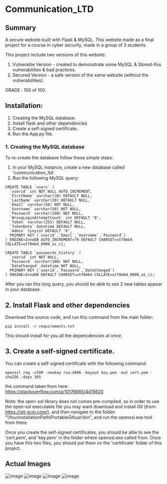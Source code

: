 # Communication_LTD

## Summary
A secure website built with Flask & MySQL.
This website made as a final project for a course in cyber security, made in a group of 3 students.

This project include two versions of this website:
1. Vulnerable Version - created to demonstrate some MySQL & Stored-Xss vulnerabilities & bad practices.
2. Secured Version - a safe version of the same website (without the vulnerabilities).

GRADE : 100 of 100.
<br>


## Installation:
1. Creating the MySQL database.
2. Install flask and other dependencies
3. Create a self-signed certificate.
4. Run the App.py file.


### 1. Creating the MySQL database
To re-create the database follow these simple steps:
1. In your MySQL instance, create a new database called 'communication_ltd'.
2. Run the following MySQL query:
```
CREATE TABLE `users` (
  `userid` int NOT NULL AUTO_INCREMENT,
  `FirstName` varchar(30) DEFAULT NULL,
  `LastName` varchar(30) DEFAULT NULL,
  `Email` varchar(50) NOT NULL,
  `Username` varchar(50) NOT NULL,
  `Password` varchar(100) NOT NULL,
  `WrongLoginAttemptCount` int DEFAULT '0',
  `Token` varchar(255) DEFAULT NULL,
  `TokenDate` datetime DEFAULT NULL,
  `Admin` tinyint DEFAULT '0',
  PRIMARY KEY (`userid`,`Email`,`Username`,`Password`)
) ENGINE=InnoDB AUTO_INCREMENT=79 DEFAULT CHARSET=utf8mb4 COLLATE=utf8mb4_0900_ai_ci;

CREATE TABLE `passwords_history` (
  `userid` int NOT NULL,
  `Password` varchar(100) NOT NULL,
  `DateChanged` datetime NOT NULL,
  PRIMARY KEY (`userid`,`Password`,`DateChanged`)
) ENGINE=InnoDB DEFAULT CHARSET=utf8mb4 COLLATE=utf8mb4_0900_ai_ci;
```

After you ran this long query, you should be able to see 2 new tables appear in your database.

## 2. Install Flask and other dependencies
Download the source code, and run this command from the main folder:
```
pip install -r requirements.txt
```
This should install for you all the depencdencies at once.

## 3. Create a self-signed certificate.
You can create a self-signed certificate with the following command:
```
openssl req -x509 -newkey rsa:4096 -keyout key.pem -out cert.pem -sha256 -days 365
```
the command taken from here: https://stackoverflow.com/a/10176685/4415620

Note: the open-ssl library does not comes pre-compiled, so in order to use the open-ssl executable file you may want download and install *Git* (from: https://git-scm.com/), and then navigate to the folder: "\YourInstallationPath\PortableGit\usr\bin", and run the openssl.exe tool from there.

Once you create the self-signed certificates, you should be able to see the 'cert.pem', and 'key.pem' in the folder where openssl.exe called from.
Once you have this two files, you should put them on the 'certificate' folder of this project.

## Actual Images
![image](https://user-images.githubusercontent.com/18194032/209861919-232b8565-b680-45cf-9212-c3c3cf42e808.png)
![image](https://user-images.githubusercontent.com/18194032/209861971-256d4b63-0a4d-49a7-87e8-3c64c31c3a21.png)
![image](https://user-images.githubusercontent.com/18194032/209862014-c54bc87a-8be0-4596-a637-db99e140b8dd.png)
![image](https://user-images.githubusercontent.com/18194032/209862122-3e0eaf77-30cb-44d1-9b76-5ba2c2681389.png)
